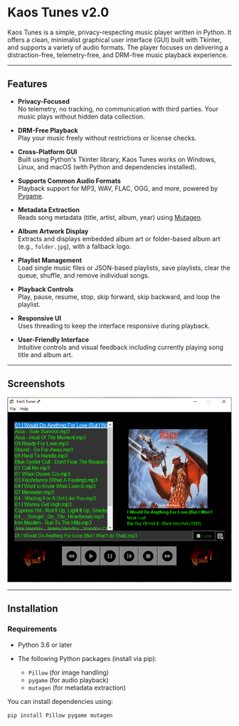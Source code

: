 # Kaos Tunes v2.0

Kaos Tunes is a simple, privacy-respecting music player written in Python. It offers a clean, minimalist graphical user interface (GUI) built with Tkinter, and supports a variety of audio formats. The player focuses on delivering a distraction-free, telemetry-free, and DRM-free music playback experience.

---

## Features

- **Privacy-Focused**  
  No telemetry, no tracking, no communication with third parties. Your music plays without hidden data collection.

- **DRM-Free Playback**  
  Play your music freely without restrictions or license checks.

- **Cross-Platform GUI**  
  Built using Python's Tkinter library, Kaos Tunes works on Windows, Linux, and macOS (with Python and dependencies installed).

- **Supports Common Audio Formats**  
  Playback support for MP3, WAV, FLAC, OGG, and more, powered by [Pygame](https://www.pygame.org/).

- **Metadata Extraction**  
  Reads song metadata (title, artist, album, year) using [Mutagen](https://mutagen.readthedocs.io/).

- **Album Artwork Display**  
  Extracts and displays embedded album art or folder-based album art (e.g., `folder.jpg`), with a fallback logo.

- **Playlist Management**  
  Load single music files or JSON-based playlists, save playlists, clear the queue, shuffle, and remove individual songs.

- **Playback Controls**  
  Play, pause, resume, stop, skip forward, skip backward, and loop the playlist.

- **Responsive UI**  
  Uses threading to keep the interface responsive during playback.

- **User-Friendly Interface**  
  Intuitive controls and visual feedback including currently playing song title and album art.

---

## Screenshots

![Kaos Tunes Main Window](assets/screen.png)

---

## Installation

### Requirements

- Python 3.6 or later  
- The following Python packages (install via pip):

  - `Pillow` (for image handling)  
  - `pygame` (for audio playback)  
  - `mutagen` (for metadata extraction)

You can install dependencies using:

```bash
pip install Pillow pygame mutagen
